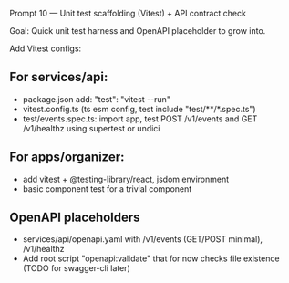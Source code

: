 Prompt 10 — Unit test scaffolding (Vitest) + API contract check

Goal: Quick unit test harness and OpenAPI placeholder to grow into.

Add Vitest configs:

## For services/api:
- package.json add: "test": "vitest --run"
- vitest.config.ts (ts esm config, test include "test/**/*.spec.ts")
- test/events.spec.ts: import app, test POST /v1/events and GET /v1/healthz using supertest or undici

## For apps/organizer:
- add vitest + @testing-library/react, jsdom environment
- basic component test for a trivial component

## OpenAPI placeholders
- services/api/openapi.yaml with /v1/events (GET/POST minimal), /v1/healthz
- Add root script "openapi:validate" that for now checks file existence (TODO for swagger-cli later)
